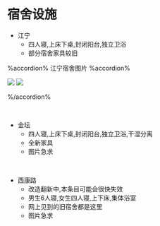 # 宿舍设施

- 江宁
  - 四人寝,上床下桌,封闭阳台,独立卫浴
  - 部分宿舍家具较旧

%accordion% 江宁宿舍图片 %accordion%

<img src="https://s21.ax1x.com/2024/08/12/pApnPL4.jpg"> 
<img src="https://s21.ax1x.com/2024/08/12/pApnFeJ.jpg">

%/accordion%


<br>

- 金坛
  - 四人寝,上床下桌,封闭阳台,独立卫浴,干湿分离
  - 全新家具
  - 图片急求
<br>

- 西康路
  - 改造翻新中,本条目可能会很快失效
  - 男生6人寝,女生四人寝,上下床,集体浴室
  - 网上见到的旧宿舍都是这里
  - 图片急求